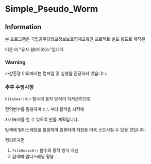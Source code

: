 # Simple_Pseudo_Worm

## Information

본 프로그램은 국립공주대학교정보보호영재교육원 프로젝트 발표 용도로 제작된

이른 바 "유사 웜바이러스"입니다.

### Warning

가상환경 이외에서는 컴파일 및 실행을 권장하지 않습니다.

### 추후 수정사항

`FileSearch()` 함수의 동작 방식이 지저분하므로

전역변수를 활용하여 `C:\` 부터 탐색을 시작해

자기복제를 할 수 있도록 만들 계획입니다.

탐색에 멀티스레딩을 활용하여 컴퓨터의 자원을 더욱 소모시킬 수 있을 것입니다.

정리하자면

1. `FileSearch()` 함수의 동작 방식 개선
2. 탐색에 멀티스레딩 활용